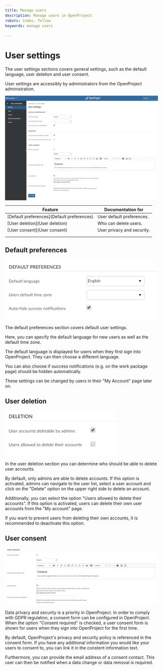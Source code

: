 ```yaml
---
title: Manage users
description: Manage users in OpenProject
robots: index, follow
keywords: manage users

---
```


# User settings

The user settings sections covers general settings, such as the default language, user deletion and user consent.

User settings are accessibly by administrators from the OpenProject administration.

![image-20191104162935680](image-20191104162935680.png)

| Feature                                    | Documentation for          |
| ------------------------------------------ | -------------------------- |
| [Default preferences](Default preferences) | User default preferences.  |
| [User deletion](User deletion)             | Who can delete users.      |
| [User consent](User consent)               | User privacy and security. |
|                                            |                            |
|                                            |                            |



## Default preferences

![image-20191104163417641](image-20191104163417641.png)

The default preferences section covers default user settings.

Here, you can specify the default language for new users as well as the default time zone.

The default language is displayed for users when they first sign into OpenProject. They can then choose a different language.

You can also choose if success notifications (e.g. on the work package page) should be hidden automatically.

These settings can be changed by users in their "My Account" page later on.

## User deletion

![image-20191104163546817](image-20191104163546817.png)

In the user deletion section you can determine who should be able to delete user accounts.

By default, only admins are able to delete accounts. If this option is activated, admins can navigate to the user list, select a user account and click on the "Delete" option on the upper right side to delete an account.

Additionally, you can select the option "Users allowed to delete their accounts". If this option is activated, users can delete their own user accounts from the "My account" page.

If you want to prevent users from deleting their own accounts, it is recommended to deactivate this option.

## User consent

![image-20191104163858457](image-20191104163858457.png)

Data privacy and security is a priority in OpenProject. In order to comply with GDPR regulation, a consent form can be configured in OpenProject. When the option "Consent required" is checked, a user consent form is shown for users when they sign into OpenProject for the first time.

By default, OpenProject's privacy and security policy is referenced in the consent form. If you have any additional information you would like your users to consent to, you can link it in the constent information text.

Furthermore, you can provide the email address of a consent contact. This user can then be notified when a data change or data removal is required.